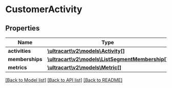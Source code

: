 # CustomerActivity

## Properties
Name | Type | Description | Notes
------------ | ------------- | ------------- | -------------
**activities** | [**\ultracart\v2\models\Activity[]**](Activity.md) |  | [optional] 
**memberships** | [**\ultracart\v2\models\ListSegmentMembership[]**](ListSegmentMembership.md) |  | [optional] 
**metrics** | [**\ultracart\v2\models\Metric[]**](Metric.md) |  | [optional] 

[[Back to Model list]](../README.md#documentation-for-models) [[Back to API list]](../README.md#documentation-for-api-endpoints) [[Back to README]](../README.md)


